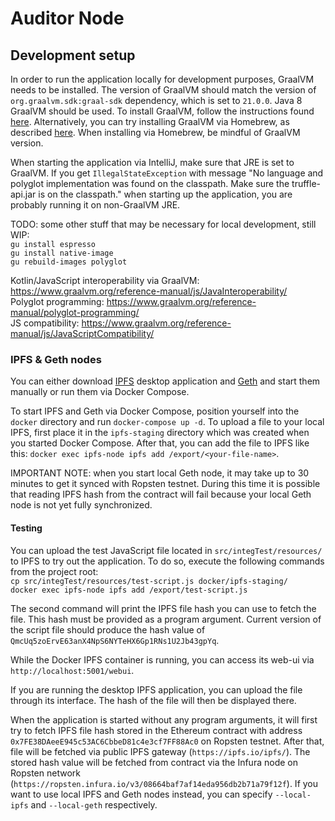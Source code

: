 # Auditor Node

## Development setup
In order to run the application locally for development purposes, GraalVM needs to be installed. The version of GraalVM
should match the version of `org.graalvm.sdk:graal-sdk` dependency, which is set to `21.0.0`. Java 8 GraalVM should be
used. To install GraalVM, follow the instructions found [here](https://www.graalvm.org/docs/getting-started/).
Alternatively, you can try installing GraalVM via Homebrew, as described
[here](https://github.com/graalvm/homebrew-tap). When installing via Homebrew, be mindful of GraalVM version.

When starting the application via IntelliJ, make sure that JRE is set to GraalVM. If you get `IllegalStateException`
with message "No language and polyglot implementation was found on the classpath. Make sure the truffle-api.jar is on
the classpath." when starting up the application, you are probably running it on non-GraalVM JRE.  

TODO: some other stuff that may be necessary for local development, still WIP:  
`gu install espresso`  
`gu install native-image`  
`gu rebuild-images polyglot`  

Kotlin/JavaScript interoperability via GraalVM: https://www.graalvm.org/reference-manual/js/JavaInteroperability/  
Polyglot programming: https://www.graalvm.org/reference-manual/polyglot-programming/  
JS compatibility: https://www.graalvm.org/reference-manual/js/JavaScriptCompatibility/  

### IPFS & Geth nodes
You can either download [IPFS](https://ipfs.io/) desktop application and [Geth](https://geth.ethereum.org/) and start
them manually or run them via Docker Compose.

To start IPFS and Geth via Docker Compose, position yourself into the `docker` directory and run `docker-compose up -d`.
To upload a file to your local IPFS, first place it in the `ipfs-staging` directory which was created when you started
Docker Compose. After that, you can add the file to IPFS like this:
`docker exec ipfs-node ipfs add /export/<your-file-name>`.  

IMPORTANT NOTE: when you start local Geth node, it may take up to 30 minutes to get it synced with Ropsten testnet.
During this time it is possible that reading IPFS hash from the contract will fail because your local Geth node is not
yet fully synchronized.  

#### Testing
You can upload the test JavaScript file located in `src/integTest/resources/` to IPFS to try out the application. To do
so, execute the following commands from the project root:  
`cp src/integTest/resources/test-script.js docker/ipfs-staging/`  
`docker exec ipfs-node ipfs add /export/test-script.js`  

The second command will print the IPFS file hash you can use to fetch the file. This hash must be provided as a program
argument. Current version of the script file should produce the hash value of
`QmcUq5zoErvE63anX4NpS6NYTeHX6Gp1RNs1U2Jb43gpYq`.  

While the Docker IPFS container is running, you can access its web-ui via `http://localhost:5001/webui`.  

If you are running the desktop IPFS application, you can upload the file through its interface. The hash of the file
will then be displayed there.  

When the application is started without any program arguments, it will first try to fetch IPFS file hash stored in the
Ethereum contract with address `0x7FE38DAeeE945c53AC6CbbeD81c4e3cf7FF88Ac0` on Ropsten testnet. After that, file will be
fetched via public IPFS gateway (`https://ipfs.io/ipfs/`). The stored hash value will be fetched from contract via the
Infura node on Ropsten network (`https://ropsten.infura.io/v3/08664baf7af14eda956db2b71a79f12f`). If you want to use
local IPFS and Geth nodes instead, you can specify `--local-ipfs` and `--local-geth` respectively.
